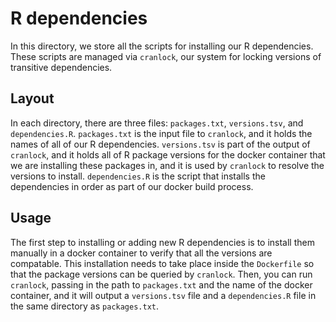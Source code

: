# R dependencies
In this directory, we store all the scripts for installing our R dependencies.
These scripts are managed via `cranlock`, our system for locking versions of
transitive dependencies.

## Layout
In each directory, there are three files: `packages.txt`,
`versions.tsv`, and `dependencies.R`. `packages.txt` is the input file to
`cranlock`, and it holds the names of all of our R dependencies. `versions.tsv`
is part of the output of `cranlock`, and it holds all of R package versions for
the docker container that we are installing these packages in, and it is used
by `cranlock` to resolve the versions to install. `dependencies.R` is the script
that installs the dependencies in order as part of our docker build process.

## Usage
The first step to installing or adding new R dependencies is to install them
manually in a docker container to verify that all the versions are compatable.
This installation needs to take place inside the `Dockerfile` so that the
package versions can be queried by `cranlock`. Then, you can run `cranlock`,
passing in the path to `packages.txt` and the name of the docker container, and
it will output a `versions.tsv` file and a `dependencies.R` file in the same
directory as `packages.txt`.
